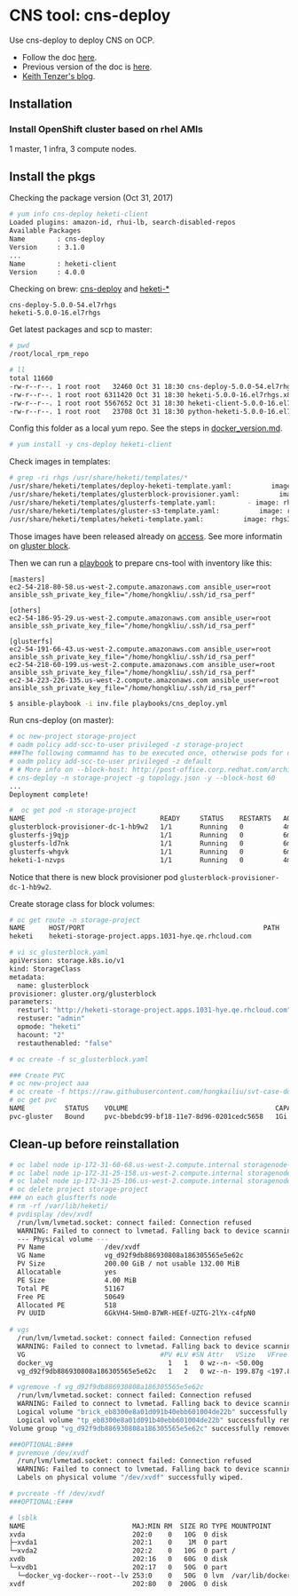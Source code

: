 # CNS tool: cns-deploy

Use cns-deploy to deploy CNS on OCP. 

* Follow the doc [here](https://access.redhat.com/documentation/en-us/red_hat_gluster_storage/3.3/html-single/container-native_storage_for_openshift_container_platform/#chap-Documentation-Red_Hat_Gluster_Storage_Container_Native_with_OpenShift_Platform-Setting_the_environment-Deploy_CNS).
* Previous version of the doc is [here](https://access.redhat.com/documentation/en-us/red_hat_gluster_storage/3.1/html/container-native_storage_for_openshift_container_platform_3.4/ch04s02).
* [Keith Tenzer's blog](https://keithtenzer.com/2017/03/29/storage-for-containers-using-container-native-storage-part-iii/).

## Installation

### Install OpenShift cluster based on rhel AMIs
1 master, 1 infra, 3 compute nodes.

## Install the pkgs

Checking the package version (Oct 31, 2017)

```sh
# yum info cns-deploy heketi-client
Loaded plugins: amazon-id, rhui-lb, search-disabled-repos
Available Packages
Name        : cns-deploy
Version     : 3.1.0
...
Name        : heketi-client
Version     : 4.0.0
```

Checking on brew: [cns-deploy](https://brewweb.engineering.redhat.com/brew/packageinfo?packageID=61728) and [heketi-*]( https://brewweb.engineering.redhat.com/brew/packageinfo?packageID=54317)

```
cns-deploy-5.0.0-54.el7rhgs
heketi-5.0.0-16.el7rhgs
```

Get latest packages and scp to master:

```sh
# pwd
/root/local_rpm_repo

# ll
total 11660
-rw-r--r--. 1 root root   32460 Oct 31 18:30 cns-deploy-5.0.0-54.el7rhgs.x86_64.rpm
-rw-r--r--. 1 root root 6311420 Oct 31 18:30 heketi-5.0.0-16.el7rhgs.x86_64.rpm
-rw-r--r--. 1 root root 5567652 Oct 31 18:30 heketi-client-5.0.0-16.el7rhgs.x86_64.rpm
-rw-r--r--. 1 root root   23708 Oct 31 18:30 python-heketi-5.0.0-16.el7rhgs.x86_64.rpm
```

Config this folder as a local yum repo. See the steps in [docker_version.md](../fix/docker_version.md).

```sh
# yum install -y cns-deploy heketi-client
```

Check images in templates:

```sh
# grep -ri rhgs /usr/share/heketi/templates/*
/usr/share/heketi/templates/deploy-heketi-template.yaml:          image: rhgs3/rhgs-volmanager-rhel7:3.3.0-362
/usr/share/heketi/templates/glusterblock-provisioner.yaml:          image: rhgs3/rhgs-gluster-block-prov-rhel7:3.3.0-362
/usr/share/heketi/templates/glusterfs-template.yaml:        - image: rhgs3/rhgs-server-rhel7:3.3.0-362
/usr/share/heketi/templates/gluster-s3-template.yaml:          image: rhgs3/rhgs-s3-server-rhel7:3.3.0-362
/usr/share/heketi/templates/heketi-template.yaml:          image: rhgs3/rhgs-volmanager-rhel7:3.3.0-362
```

Those images have been released already on [access](https://access.redhat.com/containers/#/search/rhgs3). See more informatin on [gluster block](https://github.com/gluster/gluster-block).

Then we can run a [playbook](../playbooks#prepare-cns-deploy-tool) to prepare cns-tool with inventory like this:

```
[masters]
ec2-54-218-80-58.us-west-2.compute.amazonaws.com ansible_user=root ansible_ssh_private_key_file="/home/hongkliu/.ssh/id_rsa_perf"

[others]
ec2-54-186-95-29.us-west-2.compute.amazonaws.com ansible_user=root ansible_ssh_private_key_file="/home/hongkliu/.ssh/id_rsa_perf"

[glusterfs]
ec2-54-191-66-43.us-west-2.compute.amazonaws.com ansible_user=root ansible_ssh_private_key_file="/home/hongkliu/.ssh/id_rsa_perf"
ec2-54-218-60-199.us-west-2.compute.amazonaws.com ansible_user=root ansible_ssh_private_key_file="/home/hongkliu/.ssh/id_rsa_perf"
ec2-34-223-226-135.us-west-2.compute.amazonaws.com ansible_user=root ansible_ssh_private_key_file="/home/hongkliu/.ssh/id_rsa_perf"
```

```sh
$ ansible-playbook -i inv.file playbooks/cns_deploy.yml
```

Run cns-deploy (on master):

```sh
# oc new-project storage-project
# oadm policy add-scc-to-user privileged -z storage-project
###The following commamnd has to be executed once, otherwise pods for ds of glusterfs cannot be created.
# oadm policy add-scc-to-user privileged -z default
# # More info on --block-host: http://post-office.corp.redhat.com/archives/rhs-containers/2017-September/msg00013.html
# cns-deploy -n storage-project -g topology.json -y --block-host 60
...
Deployment complete!

#  oc get pod -n storage-project
NAME                                  READY     STATUS    RESTARTS   AGE
glusterblock-provisioner-dc-1-hb9w2   1/1       Running   0          4m
glusterfs-j9qjp                       1/1       Running   0          6m
glusterfs-ld7nk                       1/1       Running   0          6m
glusterfs-whgvk                       1/1       Running   0          6m
heketi-1-nzvps                        1/1       Running   0          4m
```

Notice that there is new block provisioner pod <code>glusterblock-provisioner-dc-1-hb9w2</code>.

Create storage class for block volumes:

```sh
# oc get route -n storage-project 
NAME      HOST/PORT                                             PATH      SERVICES   PORT      TERMINATION   WILDCARD
heketi    heketi-storage-project.apps.1031-hye.qe.rhcloud.com             heketi     <all>                   None

# vi sc_glusterblock.yaml
apiVersion: storage.k8s.io/v1
kind: StorageClass
metadata:
  name: glusterblock
provisioner: gluster.org/glusterblock
parameters:
  resturl: "http://heketi-storage-project.apps.1031-hye.qe.rhcloud.com"
  restuser: "admin"
  opmode: "heketi"
  hacount: "2"
  restauthenabled: "false"

# oc create -f sc_glusterblock.yaml

### Create PVC
# oc new-project aaa
# oc create -f https://raw.githubusercontent.com/hongkailiu/svt-case-doc/master/files/pvc_glusterblock.yaml
# oc get pvc
NAME          STATUS    VOLUME                                     CAPACITY   ACCESSMODES   STORAGECLASS   AGE
pvc-gluster   Bound     pvc-bbebdc99-bf18-11e7-8d96-0201cedc5658   1Gi        RWO           glusterblock   5m

```


## Clean-up before reinstallation

```sh
# oc label node ip-172-31-60-68.us-west-2.compute.internal storagenode-
# oc label node ip-172-31-25-158.us-west-2.compute.internal storagenode-
# oc label node ip-172-31-25-106.us-west-2.compute.internal storagenode-
# oc delete project storage-project
### on each glusfterfs node
# rm -rf /var/lib/heketi/
# pvdisplay /dev/xvdf
  /run/lvm/lvmetad.socket: connect failed: Connection refused
  WARNING: Failed to connect to lvmetad. Falling back to device scanning.
  --- Physical volume ---
  PV Name               /dev/xvdf
  VG Name               vg_d92f9db886930808a186305565e5e62c
  PV Size               200.00 GiB / not usable 132.00 MiB
  Allocatable           yes 
  PE Size               4.00 MiB
  Total PE              51167
  Free PE               50649
  Allocated PE          518
  PV UUID               6GkVH4-5Hm0-B7WR-HEEf-UZTG-2lYx-c4fpN0
   
# vgs
  /run/lvm/lvmetad.socket: connect failed: Connection refused
  WARNING: Failed to connect to lvmetad. Falling back to device scanning.
  VG                                  #PV #LV #SN Attr   VSize   VFree   
  docker_vg                             1   1   0 wz--n- <50.00g       0 
  vg_d92f9db886930808a186305565e5e62c   1   2   0 wz--n- 199.87g <197.85g

# vgremove -f vg_d92f9db886930808a186305565e5e62c
  /run/lvm/lvmetad.socket: connect failed: Connection refused
  WARNING: Failed to connect to lvmetad. Falling back to device scanning.
  Logical volume "brick_eb8300e8a01d091b40ebb601004de22b" successfully removed
  Logical volume "tp_eb8300e8a01d091b40ebb601004de22b" successfully removed
Volume group "vg_d92f9db886930808a186305565e5e62c" successfully removed

###OPTIONAL:B###
# pvremove /dev/xvdf
  /run/lvm/lvmetad.socket: connect failed: Connection refused
  WARNING: Failed to connect to lvmetad. Falling back to device scanning.
  Labels on physical volume "/dev/xvdf" successfully wiped.

# pvcreate -ff /dev/xvdf
###OPTIONAL:E###

# lsblk 
NAME                           MAJ:MIN RM  SIZE RO TYPE MOUNTPOINT
xvda                           202:0    0   10G  0 disk 
├─xvda1                        202:1    0    1M  0 part 
└─xvda2                        202:2    0   10G  0 part /
xvdb                           202:16   0   60G  0 disk 
└─xvdb1                        202:17   0   50G  0 part 
  └─docker_vg-docker--root--lv 253:0    0   50G  0 lvm  /var/lib/docker
xvdf                           202:80   0  200G  0 disk 

```



